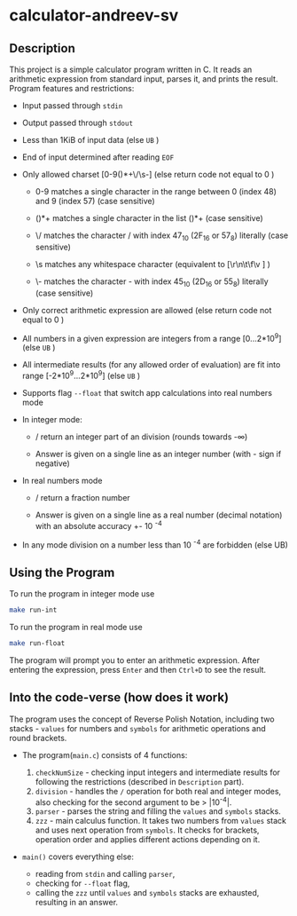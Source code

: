 
# calculator-andreev-sv

  

## Description

  

This project is a simple calculator program written in C. It reads an arithmetic expression from standard input, parses it, and prints the result. Program features and restrictions:

- Input passed through ```stdin```

- Output passed through ```stdout```

- Less than 1KiB of input data (else `UB` )

- End of input determined after reading `EOF`

- Only allowed charset [0-9()*+\\/\s-] (else return code not equal to 0 )

	- 0-9 matches a single character in the range between 0 (index 48) and 9 (index 57) (case sensitive)
	- ()\*+ matches a single character in the list ()*+ (case sensitive)

	- \\/ matches the character / with index 47<sub>10</sub> (2F<sub>16</sub> or 57<sub>8</sub>) literally (case sensitive)

	- \s matches any whitespace character (equivalent to [\r\n\t\f\v ] )

	-  \\- matches the character - with index 45<sub>10</sub> (2D<sub>16</sub> or 55<sub>8</sub>)  literally (case sensitive)

- Only correct arithmetic expression are allowed (else return code not equal to 0 )

- All numbers in a given expression are integers from a range [0...2*10<sup>9</sup>] (else `UB` )

- All intermediate results (for any allowed order of evaluation) are fit into range [-2\*10<sup>9</sup>...2*10<sup>9</sup>] (else `UB` )

- Supports flag `--float` that switch app calculations into real numbers mode

- In integer mode:

	- / return an integer part of an division (rounds towards -∞)

	- Answer is given on a single line as an integer number (with - sign if negative)

- In real numbers mode

	- / return a fraction number

	- Answer is given on a single line as a real number (decimal notation) with an absolute accuracy +- 10 <sup>-4</sup>

- In any mode division on a number less than 10 <sup>-4</sup> are forbidden (else UB)

  

## Using the Program

  
To run the program in integer mode use
```bash 
make run-int
```
  
To run the program in real mode use
```bash 
make run-float
```

The program will prompt you to enter an arithmetic expression. After entering the expression, press `Enter` and then `Ctrl+D` to see the result.

  

## Into the code-verse (how does it work)
The program uses the concept of Reverse Polish Notation, including two stacks - `values` for numbers and `symbols` for arithmetic operations and round brackets. 

- The program(`main.c`) consists of 4 functions:

	1. `checkNumSize` - checking input integers and intermediate results for following the restrictions (described in `Description` part).
	2. `division` - handles the `/` operation for both real and integer modes, also checking for the second argument to be > |10<sup>-4</sup>|.
	3. `parser` - parses the string and filling the `values` and `symbols` stacks.
	4. `zzz` - main calculus function. It takes two numbers from `values` stack and uses next operation from `symbols`. It checks for brackets, operation order and applies different actions depending on it.

- `main()` covers everything else: 
	- reading from `stdin` and calling `parser`,
	-  checking for `--float` flag,
	- calling the `zzz` until `values` and `symbols` stacks are exhausted, resulting in an answer. 
